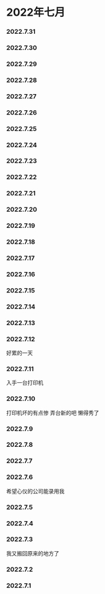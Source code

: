 # 2022年七月
### 2022.7.31
### 2022.7.30
### 2022.7.29
### 2022.7.28
### 2022.7.27
### 2022.7.26
### 2022.7.25
### 2022.7.24
### 2022.7.23
### 2022.7.22
### 2022.7.21
### 2022.7.20
### 2022.7.19
### 2022.7.18
### 2022.7.17
### 2022.7.16
### 2022.7.15
### 2022.7.14
### 2022.7.13
### 2022.7.12
好累的一天
### 2022.7.11
入手一台打印机
### 2022.7.10
打印机坏的有点惨 弄台新的吧 懒得秀了 
### 2022.7.9
### 2022.7.8
### 2022.7.7
### 2022.7.6
希望心仪的公司能录用我
### 2022.7.5
### 2022.7.4
### 2022.7.3
我又搬回原来的地方了
### 2022.7.2
### 2022.7.1
